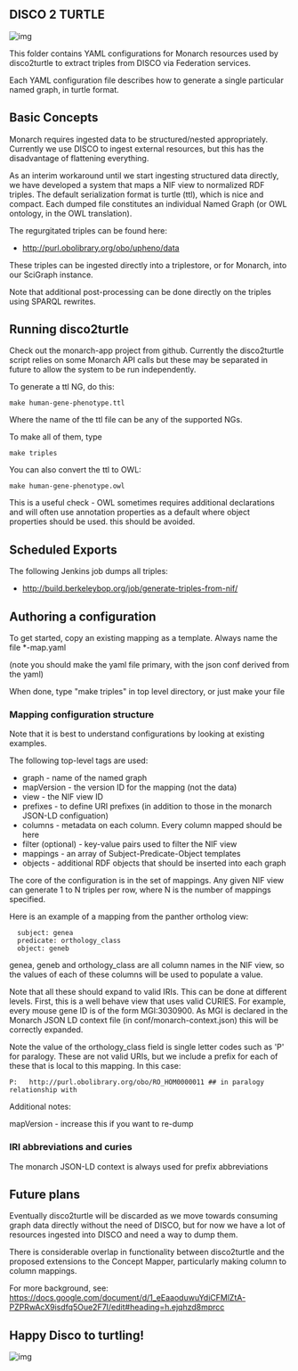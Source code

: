 ## DISCO 2 TURTLE

![img](http://fc01.deviantart.net/fs71/f/2012/052/e/7/disco_turtle_by_kiatonasy-d4qk6ab.jpg)

This folder contains YAML configurations for Monarch resources used by
disco2turtle to extract triples from DISCO via Federation services.

Each YAML configuration file describes how to generate a single
particular named graph, in turtle format.

## Basic Concepts

Monarch requires ingested data to be structured/nested
appropriately. Currently we use DISCO to ingest external resources,
but this has the disadvantage of flattening everything.

As an interim workaround until we start ingesting structured data
directly, we have developed a system that maps a NIF view to
normalized RDF triples. The default serialization format is turtle
(ttl), which is nice and compact. Each dumped file constitutes an
individual Named Graph (or OWL ontology, in the OWL translation).

The regurgitated triples can be found here:

 * http://purl.obolibrary.org/obo/upheno/data

These triples can be ingested directly into a triplestore, or for
Monarch, into our SciGraph instance.

Note that additional post-processing can be done directly on the
triples using SPARQL rewrites.

## Running disco2turtle

Check out the monarch-app project from github. Currently the
disco2turtle script relies on some Monarch API calls but these may be
separated in future to allow the system to be run independently.

To generate a ttl NG, do this:

    make human-gene-phenotype.ttl

Where the name of the ttl file can be any of the supported NGs.

To make all of them, type

    make triples

You can also convert the ttl to OWL:

    make human-gene-phenotype.owl

This is a useful check - OWL sometimes requires additional
declarations and will often use annotation properties as a default
where object properties should be used. this should be avoided.

## Scheduled Exports

The following Jenkins job dumps all triples:

 * http://build.berkeleybop.org/job/generate-triples-from-nif/

## Authoring a configuration

To get started, copy an existing mapping as a template. Always name
the file *-map.yaml

(note you should make the yaml file primary, with the json conf
derived from the yaml)

When done, type "make triples" in top level directory, or just make
your file

### Mapping configuration structure

Note that it is best to understand configurations by looking at existing examples.

The following top-level tags are used:

 * graph - name of the named graph
 * mapVersion - the version ID for the mapping (not the data)
 * view - the NIF view ID
 * prefixes - to define URI prefixes (in addition to those in the monarch JSON-LD configuation)
 * columns - metadata on each column. Every column mapped should be here
 * filter (optional) - key-value pairs used to filter the NIF view
 * mappings - an array of Subject-Predicate-Object templates
 * objects - additional RDF objects that should be inserted into each graph

The core of the configuration is in the set of mappings. Any given NIF
view can generate 1 to N triples per row, where N is the number of
mappings specified.

Here is an example of a mapping from the panther ortholog view:

      subject: genea
      predicate: orthology_class
      object: geneb

genea, geneb and orthology_class are all column names in the NIF view,
so the values of each of these columns will be used to populate a value.

Note that all these should expand to valid IRIs. This can be done at
different levels. First, this is a well behave view that uses valid
CURIES. For example, every mouse gene ID is of the form
MGI:3030900. As MGI is declared in the Monarch JSON LD context file
(in conf/monarch-context.json) this will be correctly expanded.

Note the value of the orthology_class field is single letter codes
such as 'P' for paralogy. These are not valid URIs, but we include a
prefix for each of these that is local to this mapping. In this case:

    P:   http://purl.obolibrary.org/obo/RO_HOM0000011 ## in paralogy relationship with

Additional notes:

mapVersion - increase this if you want to re-dump

### IRI abbreviations and curies

The monarch JSON-LD context is always used for prefix abbreviations


## Future plans

Eventually disco2turtle will be discarded as we move towards consuming
graph data directly without the need of DISCO, but for now we have a
lot of resources ingested into DISCO and need a way to dump them.

There is considerable overlap in functionality between disco2turtle
and the proposed extensions to the Concept Mapper, particularly making
column to column mappings.

For more background, see:
https://docs.google.com/document/d/1_eEaaoduwuYdiCFMlZtA-PZPRwAcX9isdfq5Oue2F7I/edit#heading=h.ejqhzd8mprcc

## Happy Disco to turtling!

![img](http://www.crestschools.com/wp-content/uploads/2011/08/disco-turtle-sm.jpg)
